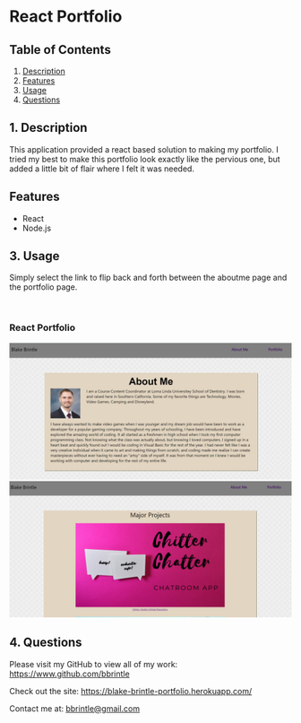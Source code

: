 # React Portfolio

## Table of Contents
1. [ Description ](#desc)
2. [ Features ](#features)
3. [ Usage ](#usage)
4. [ Questions ](#quest)
    
<a name="desc"></a>
## 1. Description
This application provided a react based solution to making my portfolio. I tried my best to make this portfolio look exactly like the pervious one, but added a little bit of flair where I felt it was needed.

<a name="features"></a>
## Features

* React
* Node.js

    
<a name="usage"></a>
## 3. Usage
Simply select the link to flip back and forth between the aboutme page and the portfolio page.

<br>
<h3>React Portfolio</h3>
<img src="./public/Images/AboutMePage.PNG">
<br>
<img src="./public/Images/PortfolioPage.PNG">
<br>


<a name="quest"></a>
## 4. Questions
Please visit my GitHub to view all of my work:
https://www.github.com/bbrintle 

Check out the site:
https://blake-brintle-portfolio.herokuapp.com/

Contact me at: bbrintle@gmail.com